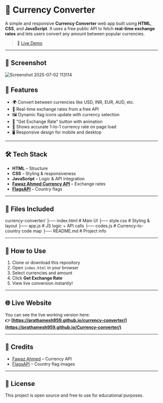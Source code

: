 # 💱 Currency Converter

A simple and responsive **Currency Converter** web app built using **HTML**, **CSS**, and **JavaScript**. It uses a free public API to fetch **real-time exchange rates** and lets users convert any amount between popular currencies.

> 🔗 [Live Demo](https://prathamesh959.github.io/Currency-converter/)

---

## 📸 Screenshot

![Screenshot 2025-07-02 113114](https://github.com/user-attachments/assets/11b78b5a-cac8-4322-93a1-2fdbf5030ad0)


## 🚀 Features

- 🌍 Convert between currencies like USD, INR, EUR, AUD, etc.
- 📡 Real-time exchange rates from a free API
- 🖼 Dynamic flag icons update with currency selection
- 🔄 "Get Exchange Rate" button with animation
- 🧮 Shows accurate 1-to-1 currency rate on page load
- 🖥️ Responsive design for mobile and desktop

---

## 🛠️ Tech Stack

- **HTML** – Structure
- **CSS** – Styling & responsiveness
- **JavaScript** – Logic & API integration
- **[Fawaz Ahmed Currency API](https://github.com/fawazahmed0/currency-api)** – Exchange rates
- **[FlagsAPI](https://flagsapi.com/)** – Country flags

---

## 🧾 Files Included
currency-converter/
├── index.html # Main UI
├── style.css # Styling & layout
├── app.js # JS logic + API calls
├── codes.js # Currency-to-country code map
├── README.md # Project info


---

## 🔧 How to Use

1. Clone or download this repository
2. Open `index.html` in your browser
3. Select currencies and amount
4. Click **Get Exchange Rate**
5. View live conversion instantly!

---

## 🌐 Live Website

You can see the live working version here:  
**👉 [https://prathamesh959.github.io/currency-converter/](https://prathamesh959.github.io/Currency-converter/)**

---

## 🙌 Credits

- [Fawaz Ahmed](https://github.com/fawazahmed0) – Currency API
- [FlagsAPI](https://flagsapi.com/) – Country flag images

---

## 📘 License

This project is open source and free to use for educational purposes.


